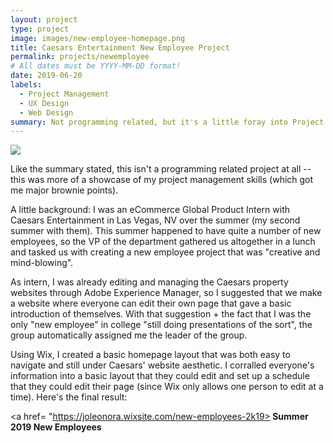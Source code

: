 ```yaml
---
layout: project
type: project
image: images/new-employee-homepage.png
title: Caesars Entertainment New Employee Project
permalink: projects/newemployee
# All dates must be YYYY-MM-DD format!
date: 2019-06-20
labels:
  - Project Management
  - UX Design 
  - Web Design
summary: Not programming related, but it's a little foray into Project Management in a business setting and it did introduce me to the basic concepts of UX/Web Design. 
---
```


<img class="ui image" src="{{ site.baseurl }}/images/jianna-new-employee.png">

Like the summary stated, this isn't a programming related project at all -- this was more of a showcase of my
project management skills (which got me major brownie points). 

A little background: I was an eCommerce Global Product Intern with Caesars Entertainment in Las Vegas, NV over
the summer (my second summer with them). This summer happened to have quite a number of new employees, so the
VP of the department gathered us altogether in a lunch and tasked us with creating a new employee project that 
was "creative and mind-blowing". 

As intern, I was already editing and managing the Caesars property websites through Adobe Experience Manager, 
so I suggested that we make a website where everyone can edit their own page that gave a basic introduction
of themselves. With that suggestion + the fact that I was the only "new employee" in college "still doing 
presentations of the sort", the group automatically assigned me the leader of the group. 

Using Wix, I created a basic homepage layout that was both easy to navigate and still under Caesars' website 
aesthetic. I corralled everyone's information into a basic layout that they could edit and set up a schedule
that they could edit their page (since Wix only allows one person to edit at a time). Here's the final result: 

  <a href= "https://joleonora.wixsite.com/new-employees-2k19><b> Summer 2019 New Employees </a></b>


